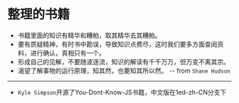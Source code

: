 整理的书籍
===

- 书籍里面的知识有精华和糟粕，取其精华去其糟粕。
- 要有质疑精神，有时书中勘误，导致知识点费尽，这时我们要多方面查阅资料，进行确认，真相只有一个。
- 形成自己的见解，不要随波逐流，知识的解读有千千万万，但万变不离其宗。
- 渴望了解事物的运行原理，知其然，也要知其所以然。  -- from `Shane Hudson`

---

- `Kyle Simpson`开源了You-Dont-Know-JS书籍，中文版在1ed-zh-CN分支下
